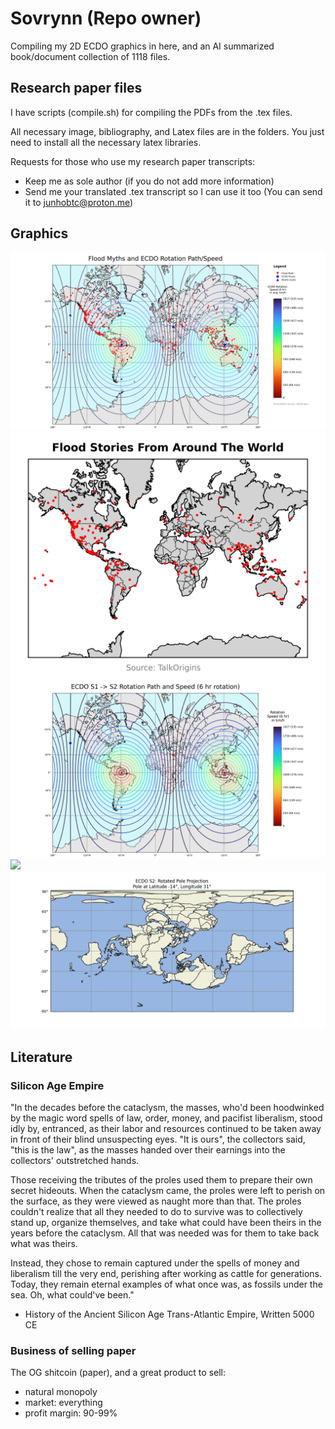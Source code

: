 # Sovrynn (Repo owner)

Compiling my 2D ECDO graphics in here, and an AI summarized book/document collection of 1118 files.

## Research paper files

I have scripts (compile.sh) for compiling the PDFs from the .tex files.

All necessary image, bibliography, and Latex files are in the folders. You just need to install all the necessary latex libraries.

Requests for those who use my research paper transcripts:
- Keep me as sole author (if you do not add more information)
- Send me your translated .tex transcript so I can use it too (You can send it to junhobtc@proton.me)

## Graphics

![](img/overlaid.png)
![](img/flood-stories-map-cropped.png)
![](img/rotation-speed.png)
![](img/bulge.png)
![](img/s2.png)

## Literature

### Silicon Age Empire

"In the decades before the cataclysm, the masses, who'd been hoodwinked by the magic word spells of law, order, money, and pacifist liberalism, stood idly by, entranced, as their labor and resources continued to be taken away in front of their blind unsuspecting eyes. "It is ours", the collectors said, "this is the law", as the masses handed over their earnings into the collectors' outstretched hands.

Those receiving the tributes of the proles used them to prepare their own secret hideouts. When the cataclysm came, the proles were left to perish on the surface, as they were viewed as naught more than that. The proles couldn't realize that all they needed to do to survive was to collectively stand up, organize themselves, and take what could have been theirs in the years before the cataclysm. All that was needed was for them to take back what was theirs.

Instead, they chose to remain captured under the spells of money and liberalism till the very end, perishing after working as cattle for generations. Today, they remain eternal examples of what once was, as fossils under the sea. Oh, what could've been."

- History of the Ancient Silicon Age Trans-Atlantic Empire, Written 5000 CE

### Business of selling paper

The OG shitcoin (paper), and a great product to sell:
- natural monopoly
- market: everything
- profit margin: 90-99%